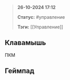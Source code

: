 > **26-10-2024 17:12**
> 
> **Статус:** #управление 
> 
> **Тэги:** [[Управление]]

## Клавамышь
ПКМ
## Геймпад